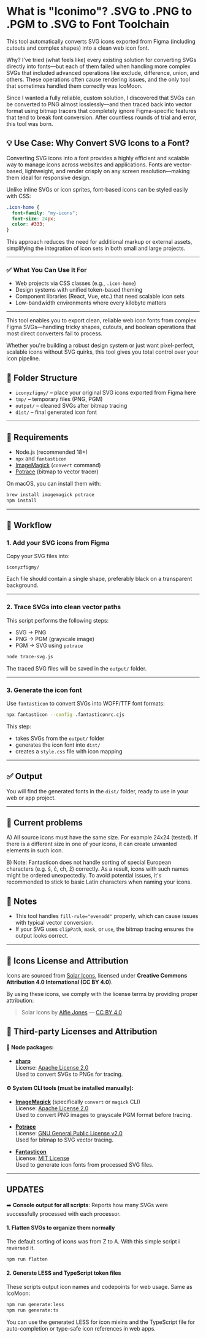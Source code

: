 # What is "Iconimo"? .SVG to .PNG to .PGM to .SVG to Font Toolchain

This tool automatically converts SVG icons exported from Figma (including cutouts and complex shapes) into a clean web icon font.

Why? I’ve tried (what feels like) every existing solution for converting SVGs directly into fonts—but each of them failed when handling more complex SVGs that included advanced operations like exclude, difference, union, and others. These operations often cause rendering issues, and the only tool that sometimes handled them correctly was IcoMoon.

Since I wanted a fully reliable, custom solution, I discovered that SVGs can be converted to PNG almost losslessly—and then traced back into vector format using bitmap tracers that completely ignore Figma-specific features that tend to break font conversion. After countless rounds of trial and error, this tool was born.

## 💡 Use Case: Why Convert SVG Icons to a Font?

Converting SVG icons into a font provides a highly efficient and scalable way to manage icons across websites and applications. Fonts are vector-based, lightweight, and render crisply on any screen resolution—making them ideal for responsive design. 

Unlike inline SVGs or icon sprites, font-based icons can be styled easily with CSS:

```css
.icon-home {
  font-family: "my-icons";
  font-size: 24px;
  color: #333;
}
```

This approach reduces the need for additional markup or external assets, simplifying the integration of icon sets in both small and large projects.

---

### ✅ What You Can Use It For

- Web projects via CSS classes (e.g., `.icon-home`)
- Design systems with unified token-based theming
- Component libraries (React, Vue, etc.) that need scalable icon sets
- Low-bandwidth environments where every kilobyte matters

---

This tool enables you to export clean, reliable web icon fonts from complex Figma SVGs—handling tricky shapes, cutouts, and boolean operations that most direct converters fail to process.

Whether you're building a robust design system or just want pixel-perfect, scalable icons without SVG quirks, this tool gives you total control over your icon pipeline.


## 🔧 Folder Structure

- `iconyzfigmy/` – place your original SVG icons exported from Figma here
- `tmp/` – temporary files (PNG, PGM)
- `output/` – cleaned SVGs after bitmap tracing
- `dist/` – final generated icon font

---

## 🧰 Requirements

- Node.js (recommended 18+)
- `npx` and `fantasticon`
- [ImageMagick](https://imagemagick.org/) (`convert` command)
- [Potrace](http://potrace.sourceforge.net/) (bitmap to vector tracer)

On macOS, you can install them with:

```bash
brew install imagemagick potrace
npm install
```

---

## 🚀 Workflow

### 1. Add your SVG icons from Figma

Copy your SVG files into:

```
iconyzfigmy/
```

Each file should contain a single shape, preferably black on a transparent background.

---

### 2. Trace SVGs into clean vector paths

This script performs the following steps:

- SVG → PNG
- PNG → PGM (grayscale image)
- PGM → SVG using `potrace`

```bash
node trace-svg.js
```

The traced SVG files will be saved in the `output/` folder.

---

### 3. Generate the icon font

Use `fantasticon` to convert SVGs into WOFF/TTF font formats:

```bash
npx fantasticon --config .fantasticonrc.cjs
```

This step:

- takes SVGs from the `output/` folder
- generates the icon font into `dist/`
- creates a `style.css` file with icon mapping

---

## ✅ Output

You will find the generated fonts in the `dist/` folder, ready to use in your web or app project.

---

## 📝 Current problems

A) All source icons must have the same size. For example 24x24 (tested). If there is a different size in one of your icons, it can create unwanted elements in such icon.

B) Note: Fantasticon does not handle sorting of special European characters (e.g. š, č, ch, ž) correctly. As a result, icons with such names might be ordered unexpectedly. To avoid potential issues, it's recommended to stick to basic Latin characters when naming your icons.

## 📝 Notes

- This tool handles `fill-rule="evenodd"` properly, which can cause issues with typical vector conversion.
- If your SVG uses `clipPath`, `mask`, or `use`, the bitmap tracing ensures the output looks correct.

---

## 📄 Icons License and Attribution

Icons are sourced from [Solar Icons](https://github.com/AlfieJones/solar), licensed under **Creative Commons Attribution 4.0 International (CC BY 4.0)**.

By using these icons, we comply with the license terms by providing proper attribution:

> Solar Icons by [Alfie Jones](https://github.com/AlfieJones/solar) — [CC BY 4.0](https://creativecommons.org/licenses/by/4.0/)

## 📄 Third-party Licenses and Attribution

#### 🧠 Node packages:

- **[sharp](https://github.com/lovell/sharp)**  
  License: [Apache License 2.0](https://github.com/lovell/sharp/blob/main/LICENSE)  
  Used to convert SVGs to PNGs for tracing.

#### ⚙️ System CLI tools (must be installed manually):

- **[ImageMagick](https://imagemagick.org/)** (specifically `convert` or `magick` CLI)  
  License: [Apache License 2.0](https://imagemagick.org/script/license.php)  
  Used to convert PNG images to grayscale PGM format before tracing.

- **[Potrace](http://potrace.sourceforge.net/)**  
  License: [GNU General Public License v2.0](https://opensource.org/licenses/GPL-2.0)  
  Used for bitmap to SVG vector tracing.

- **[Fantasticon](https://github.com/tancredi/fantasticon)**  
  License: [MIT License](https://github.com/tancredi/fantasticon/blob/master/LICENSE)  
  Used to generate icon fonts from processed SVG files.

---

## UPDATES

➡️ **Console output for all scripts**: Reports how many SVGs were successfully processed with each processor.

#### 1. Flatten SVGs to organize them normally

The default sorting of icons was from Z to A. With this simple script i reversed it. 

```bash
npm run flatten
```

#### 2. Generate LESS and TypeScript token files

These scripts output icon names and codepoints for web usage. Same as IcoMoon:

```bash
npm run generate:less
npm run generate:ts
```

You can use the generated LESS for icon mixins and the TypeScript file for auto-completion or type-safe icon references in web apps.
